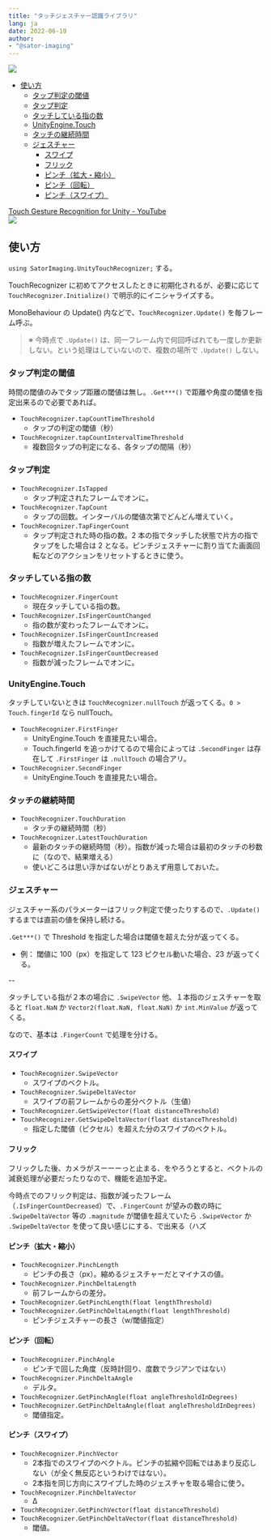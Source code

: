 ```yaml
---
title: "タッチジェスチャー認識ライブラリ"
lang: ja
date: 2022-06-19
author:
- "@sator-imaging"
---
```





<p><a href="https://t.co/MplSzYxEX2?amp=1"><img src="https://dl.dropbox.com/s/bwnlx3zkvmu80zc/UnityTouchGestureRecognizer_Logo__1200x630.jpg" /></a></p>






- [使い方](#使い方)
    - [タップ判定の閾値](#タップ判定の閾値)
    - [タップ判定](#タップ判定)
    - [タッチしている指の数](#タッチしている指の数)
    - [UnityEngine.Touch](#unityenginetouch)
    - [タッチの継続時間](#タッチの継続時間)
    - [ジェスチャー](#ジェスチャー)
        - [スワイプ](#スワイプ)
        - [フリック](#フリック)
        - [ピンチ（拡大・縮小）](#ピンチ拡大縮小)
        - [ピンチ（回転）](#ピンチ回転)
        - [ピンチ（スワイプ）](#ピンチスワイプ)






[Touch Gesture Recognition for Unity - YouTube](https://www.youtube.com/watch?v=I5CWLGUljsk)<br />
<a href="https://www.youtube.com/watch?v=I5CWLGUljsk"><img src="https://i.ytimg.com/vi/I5CWLGUljsk/mqdefault.jpg" /></a><br />




## 使い方

`using SatorImaging.UnityTouchRecognizer;` する。

TouchRecognizer に初めてアクセスしたときに初期化されるが、必要に応じて `TouchRecognizer.Initialize()` で明示的にイニシャライズする。

MonoBehaviour の Update() 内などで、`TouchRecognizer.Update()` を毎フレーム呼ぶ。


> ※ 今時点で `.Update()` は、同一フレーム内で何回呼ばれても一度しか更新しない。という処理はしていないので、複数の場所で `.Update()` しない。






### タップ判定の閾値

時間の閾値のみでタップ距離の閾値は無し。`.Get***()` で距離や角度の閾値を指定出来るので必要であれば。

- `TouchRecognizer.tapCountTimeThreshold`
    - タップの判定の閾値（秒）
- `TouchRecognizer.tapCountIntervalTimeThreshold`
    - 複数回タップの判定になる、各タップの間隔（秒）



### タップ判定

- `TouchRecognizer.IsTapped`
    - タップ判定されたフレームでオンに。
- `TouchRecognizer.TapCount`
    - タップの回数。インターバルの閾値次第でどんどん増えていく。
- `TouchRecognizer.TapFingerCount`
    - タップ判定された時の指の数。2 本の指でタッチした状態で片方の指でタップをした場合は 2 となる。ピンチジェスチャーに割り当てた画面回転などのアクションをリセットするときに使う。



### タッチしている指の数

- `TouchRecognizer.FingerCount`
    - 現在タッチしている指の数。
- `TouchRecognizer.IsFingerCountChanged`
    - 指の数が変わったフレームでオンに。
- `TouchRecognizer.IsFingerCountIncreased`
    - 指数が増えたフレームでオンに。
- `TouchRecognizer.IsFingerCountDecreased`
    - 指数が減ったフレームでオンに。



### UnityEngine.Touch

タッチしていないときは `TouchRecognizer.nullTouch` が返ってくる。`0 > Touch.fingerId` なら nullTouch。

- `TouchRecognizer.FirstFinger`
    - UnityEngine.Touch を直接見たい場合。
    - Touch.fingerId を追っかけてるので場合によっては `.SecondFinger` は存在して `.FirstFinger` は `.nullTouch` の場合アリ。
- `TouchRecognizer.SecondFinger`
    - UnityEngine.Touch を直接見たい場合。



### タッチの継続時間

- `TouchRecognizer.TouchDuration`
    - タッチの継続時間（秒）
- `TouchRecognizer.LatestTouchDuration`
    - 最新のタッチの継続時間（秒）。指数が減った場合は最初のタッチの秒数に（なので、結果増える）
    - 使いどころは思い浮かばないがとりあえず用意しておいた。




### ジェスチャー

ジェスチャー系のパラメーターはフリック判定で使ったりするので、`.Update()` するまでは直前の値を保持し続ける。

`.Get***()` で Threshold を指定した場合は閾値を超えた分が返ってくる。
- 例： 閾値に 100（px）を指定して 123 ピクセル動いた場合、23 が返ってくる。

--

タッチしている指が２本の場合に `.SwipeVector` 他、１本指のジェスチャーを取ると `float.NaN` か `Vector2(float.NaN, float.NaN)` か `int.MinValue` が返ってくる。

なので、基本は `.FingerCount` で処理を分ける。




#### スワイプ


- `TouchRecognizer.SwipeVector`
    - スワイプのベクトル。
- `TouchRecognizer.SwipeDeltaVector`
    - スワイプの前フレームからの差分ベクトル（生値）
- `TouchRecognizer.GetSwipeVector(float distanceThreshold)`
- `TouchRecognizer.GetSwipeDeltaVector(float distanceThreshold)`
    - 指定した閾値（ピクセル）を超えた分のスワイプのベクトル。



#### フリック

フリックした後、カメラがスーーーっと止まる、をやろうとすると、ベクトルの減衰処理が必要だったりなので、機能を追加予定。


今時点でのフリック判定は、指数が減ったフレーム（`.IsFingerCountDecreased`）で、`.FingerCount` が望みの数の時に `.SwipeDeltaVector` 等の `.magnitude` が閾値を超えていたら `.SwipeVector` か `.SwipeDeltaVector` を使って良い感じにする、で出来る（ハズ




#### ピンチ（拡大・縮小）

- `TouchRecognizer.PinchLength`
    - ピンチの長さ（px）。縮めるジェスチャーだとマイナスの値。
- `TouchRecognizer.PinchDeltaLength`
    - 前フレームからの差分。
- `TouchRecognizer.GetPinchLength(float lengthThreshold)`
- `TouchRecognizer.GetPinchDeltaLength(float lengthThreshold)`
    - ピンチジェスチャーの長さ（w/閾値指定）


#### ピンチ（回転）

- `TouchRecognizer.PinchAngle`
    - ピンチで回した角度（反時計回り、度数でラジアンではない）
- `TouchRecognizer.PinchDeltaAngle`
    - デルタ。
- `TouchRecognizer.GetPinchAngle(float angleThresholdInDegrees)`
- `TouchRecognizer.GetPinchDeltaAngle(float angleThresholdInDegrees)`
    - 閾値指定。



#### ピンチ（スワイプ）

- `TouchRecognizer.PinchVector`
    - 2本指でのスワイプのベクトル。ピンチの拡縮や回転ではあまり反応しない（が全く無反応というわけではない）。
    - 2本指を同じ方向にスワイプした時のジェスチャを取る場合に使う。
- `TouchRecognizer.PinchDeltaVector`
    - Δ
- `TouchRecognizer.GetPinchVector(float distanceThreshold)`
- `TouchRecognizer.GetPinchDeltaVector(float distanceThreshold)`
    - 閾値。
